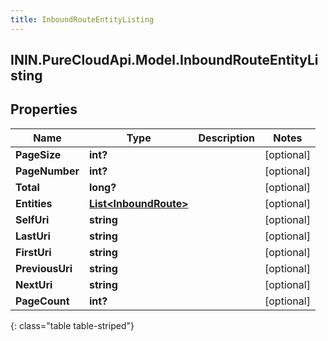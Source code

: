 ```yaml
---
title: InboundRouteEntityListing
---
```

## ININ.PureCloudApi.Model.InboundRouteEntityListing

## Properties

|Name | Type | Description | Notes|
|------------ | ------------- | ------------- | -------------|
| **PageSize** | **int?** |  | [optional] |
| **PageNumber** | **int?** |  | [optional] |
| **Total** | **long?** |  | [optional] |
| **Entities** | [**List&lt;InboundRoute&gt;**](InboundRoute.html) |  | [optional] |
| **SelfUri** | **string** |  | [optional] |
| **LastUri** | **string** |  | [optional] |
| **FirstUri** | **string** |  | [optional] |
| **PreviousUri** | **string** |  | [optional] |
| **NextUri** | **string** |  | [optional] |
| **PageCount** | **int?** |  | [optional] |
{: class="table table-striped"}


